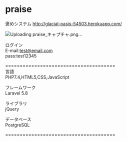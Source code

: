 # praise
褒めシステム
http://glacial-oasis-54503.herokuapp.com/

![Uploading praise_キャプチャ.png…]()

ログイン<br>
E-mail:test@email.com <br>
pass:test12345

======================================
<br>言語<br>
PHP7.4,HTML5,CSS,JavaScript

フレームワーク<br>
Laravel 5.8 <br>

ライブラリ <br>
jQuery

データベース<br>
PostgreSQL

======================================
